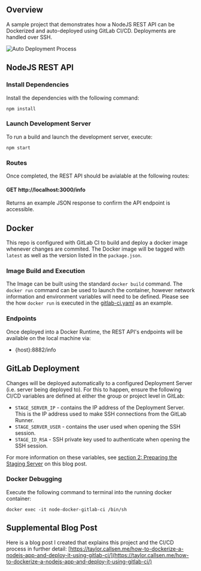 ## Overview

A sample project that demonstrates how a NodeJS REST API can be Dockerized and auto-deployed using GitLab CI/CD. Deployments are handled over SSH.

![Auto Deployment Process](https://taylor.callsen.me/wp-content/uploads/2021/03/GitLab_CI_Deployment_of_Docker_Container-Taylor_Callsen_March_2021.svg)

## NodeJS REST API

### Install Dependencies

Install the dependencies with the following command:

`npm install`

### Launch Development Server

To run a build and launch the development server, execute:

`npm start`

### Routes

Once completed, the REST API should be avialable at the following routes:

#### GET http://localhost:3000/info

Returns an example JSON response to confirm the API endpoint is accessible.

## Docker

This repo is configured with GitLab CI to build and deploy a docker image whenever changes are commited. The Docker image will be tagged with `latest` as well as the version listed in the `package.json`.

### Image Build and Execution

The Image can be built using the standard `docker build` command. The `docker run` command can be used to launch the container, however network information and environment variables will need to be defined. Please see the how `docker run` is executed in the [gitlab-ci.yaml](https://github.com/tcallsen/node-docker-gitlab-ci/blob/master/.gitlab-ci.yml#L39) as an example.

### Endpoints

Once deployed into a Docker Runtime, the REST API's endpoints will be available on the local machine via:

- {host}:8882/info

## GitLab Deployment

Changes will be deployed automatically to a configured Deployment Server (i.e. server being deployed to). For this to happen, ensure the following CI/CD variables are defined at either the group or project level in GitLab:

- `STAGE_SERVER_IP` - contains the IP address of the Deployment Server. This is the IP address used to make SSH connections from the GitLab Runner.
- `STAGE_SERVER_USER` - contains the user used when opening the SSH session.
- `STAGE_ID_RSA` - SSH private key used to authenticate when opening the SSH session.

For more information on these variables, see [section 2: Preparing the Staging Server](https://taylor.callsen.me/how-to-dockerize-a-nodejs-app-and-deploy-it-using-gitlab-ci/) on this blog post.

### Docker Debugging

Execute the following command to terminal into the running docker container:

```
docker exec -it node-docker-gitlab-ci /bin/sh
```

## Supplemental Blog Post

Here is a blog post I created that explains this project and the CI/CD process in further detail: [https://taylor.callsen.me/how-to-dockerize-a-nodejs-app-and-deploy-it-using-gitlab-ci/](https://taylor.callsen.me/how-to-dockerize-a-nodejs-app-and-deploy-it-using-gitlab-ci/)